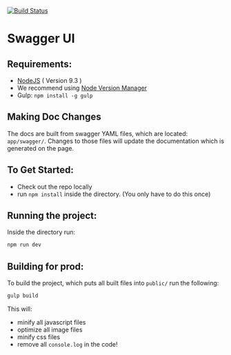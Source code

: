 [![Build Status](http://drone.polygon.io/api/badges/polygon-io/ui-swagger/status.svg)](http://drone.polygon.io/polygon-io/ui-swagger)

# Swagger UI

## Requirements:

- [NodeJS](https://nodejs.org/en/download/) ( Version 9.3 )
- We recommend using [Node Version Manager](https://github.com/creationix/nvm)
- Gulp: `npm install -g gulp`

## Making Doc Changes

The docs are built from swagger YAML files, which are located: `app/swagger/`. Changes to those files will update the documentation which is generated on the page.

## To Get Started:

- Check out the repo locally
- run `npm install` inside the directory. (You only have to do this once)

## Running the project:

Inside the directory run:

```bash
npm run dev
```

## Building for prod:

To build the project, which puts all built files into `public/` run the following:

```bash
gulp build
```

This will:

- minify all javascript files
- optimize all image files
- minify css files
- remove all `console.log` in the code!

